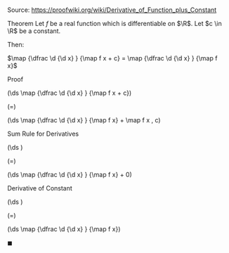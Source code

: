 # 

Source: https://proofwiki.org/wiki/Derivative_of_Function_plus_Constant

Theorem
Let $f$ be a real function which is differentiable on $\R$.
Let $c \in \R$ be a constant.

Then:

$\map {\dfrac \d {\d x} } {\map f x + c} = \map {\dfrac \d {\d x} } {\map f x}$


Proof













\(\ds \map {\dfrac \d {\d x} } {\map f x + c}\)

\(=\)







\(\ds \map {\dfrac \d {\d x} } {\map f x} + \map f x \, c\)





Sum Rule for Derivatives














\(\ds \)

\(=\)







\(\ds \map {\dfrac \d {\d x} } {\map f x} + 0\)





Derivative of Constant














\(\ds \)

\(=\)







\(\ds \map {\dfrac \d {\d x} } {\map f x}\)









$\blacksquare$





